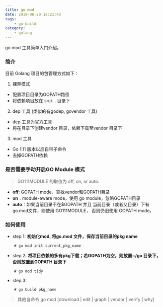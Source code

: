 ```yaml
---
title: go mod
date: 2019-06-20 18:21:43
tags:
    - go build
category:
    - golang
---
```


go mod 工具简单入门介绍。
<!--more-->

### 简介

目前 Golang 项目的包管理方式如下：
1. 裸奔模式
  - 配置项目目录为GOPATH路径
  - 将依赖项目放在 src/... 目录下
2. dep 工具 (类似的有godep, govendor 工具)
  - dep 工具为官方工具
  - 将在目录下创建vendor 目录，依赖下载至vendor 目录下
3. mod 工具
  - Go 1.11 版本以后自带子命令
  - 去掉GOPATH依赖

### 是否需要手动开启GO Module 模式

> GO111MODULE 的取值为 off, on, or auto.

- **off**: GOPATH mode，查找vendor和GOPATH目录
- **on**：module-aware mode，使用 go module，忽略GOPATH目录
- **auto**：如果当前目录不在$GOPATH 并且 当前目录（或者父目录）下有go.mod文件，则使用 GO111MODULE， 否则仍旧使用 GOPATH mode。

### 如何使用

- step 1:  **初始化mod, 将go.mod 文件，保存当前目录的pkg name**  
```shell
    # go mod init current_pkg_name
```
- step 2:  **将项目依赖的多有pkg下载；若GOPATH为空，则放置~/go 目录下，否则放置到GOPATH 目录下**  
```shell
	# go mod tidy
```
- step 3:  
```shell
	# go build pkg_name
```

> 其他自命令  go mod [download | edit | graph | vendor | verify | why]
